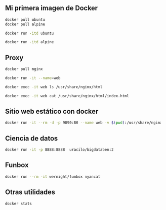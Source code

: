 
## Mi primera imagen de Docker
```sh
docker pull ubuntu
docker pull alpine
```
```sh
docker run -itd ubuntu
```
```sh
docker run -itd alpine 
```

## Proxy

```sh
docker pull nginx 
```

```sh
docker run -it --name=web
```

```sh
docker exec -it web ls /usr/share/nginx/html
```
```sh
docker exec -it web cat /usr/share/nginx/html/index.html
```

## Sitio web estático con docker

```sh
docker run -it --rm -d -p 9090:80 --name web -v $(pwd):/usr/share/nginx/html nginx
```

## Ciencia de datos

```sh
docker run -it -p 8888:8888  uracilo/bigdataben:2
```
## Funbox
```sh
docker run --rm -it wernight/funbox nyancat
```
## Otras utilidades
```sh
docker stats
```
